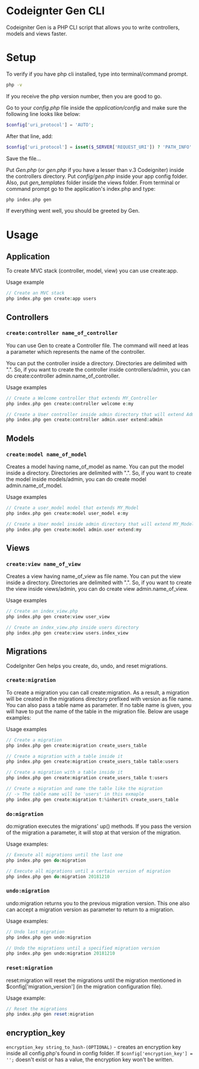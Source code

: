 # Codeignter Gen CLI
Codeigniter Gen is a PHP CLI script that allows you to write controllers, models and views faster.

# Setup

To verify if you have php cli installed, type into terminal/command prompt.
```sh
php -v
```
If you receive the php version number, then you are good to go.

Go to your *config.php* file inside the *application/config* and make sure the following line looks like below:

```php
$config['uri_protocol'] = 'AUTO';
```
After that line, add:

```php
$config['uri_protocol'] = isset($_SERVER['REQUEST_URI']) ? 'PATH_INFO' : 'CLI';
```

Save the file...

Put *Gen.php* (or *gen.php* if you have a lesser than v.3 Codeigniter) inside the controllers directory. Put *config/gen.php* inside your app config folder. Also, put *gen_templates* folder inside the views folder.
From terminal or command prompt go to the application's index.php and type:

```php
php index.php gen
```

If everything went well, you should be greeted by Gen.

# Usage

## Application

To create MVC stack (controller, model, view) you can use create:app.

Usage example

```php
// Create an MVC stack
php index.php gen create:app users
```

## Controllers

### `create:controller name_of_controller`

You can use Gen to create a Controller file. The command will need at leas a parameter which represents the name of the controller.

You can put the controller inside a directory. Directories are delimited with ".". So, if you want to create the controller inside controllers/admin, you can do create:controller admin.name_of_controller.

Usage examples

```php
// Create a Welcome controller that extends MY_Controller
php index.php gen create:controller welcome e:my

// Create a User controller inside admin directory that will extend Admin_Controller
php index.php gen create:controller admin.user extend:admin
```

## Models

### `create:model name_of_model`

Creates a model having name_of_model as name. You can put the model inside a directory. Directories are delimited with ".". So, if you want to create the model inside models/admin, you can do create model admin.name_of_model.

Usage examples

```php
// Create a user_model model that extends MY_Model
php index.php gen create:model user_model e:my

// Create a User model inside admin directory that will extend MY_Model
php index.php gen create:model admin.user extend:my
```

## Views

### `create:view name_of_view`

Creates a view having name_of_view as file name. You can put the view inside a directory. Directories are delimited with ".". So, if you want to create the view inside views/admin, you can do create view admin.name_of_view.

Usage examples

```php
// Create an index_view.php
php index.php gen create:view user_view

// Create an index_view.php inside users directory
php index.php gen create:view users.index_view
```

## Migrations

CodeIgniter Gen helps you create, do, undo, and reset migrations.

### `create:migration`

To create a migration you can call create:migration. As a result, a migration will be created in the migrations directory prefixed with version as file name. You can also pass a table name as parameter. If no table name is given, you will have to put the name of the table in the migration file. Below are usage examples:

Usage examples

```php
// Create a migration
php index.php gen create:migration create_users_table

// Create a migration with a table inside it
php index.php gen create:migration create_users_table table:users

// Create a migration with a table inside it
php index.php gen create:migration create_users_table t:users

// Create a migration and name the table like the migration
// -> The table name will be 'users' in this exmaple
php index.php gen create:migration t:%inherit% create_users_table
```

### `do:migration`

do:migration executes the migrations' up() methods. If you pass the version of the migration a parameter, it will stop at that version of the migration.

Usage examples:

```php
// Execute all migrations until the last one
php index.php gen do:migration

// Execute all migrations until a certain version of migration
php index.php gen do:migration 20181210
```

### `undo:migration`

undo:migration returns you to the previous migration version. This one also can accept a migration version as parameter to return to a migration.

Usage examples:
```php
// Undo last migration
php index.php gen undo:migration

// Undo the migrations until a specified migration version
php index.php gen undo:migration 20181210
```

### `reset:migration`

reset:migration will reset the migrations until the migration mentioned in $config['migration_version'] (in the migration configuration file).

Usage example:

```php
// Reset the migrations
php index.php gen reset:migration
```

## encryption_key

`encryption_key string_to_hash-(OPTIONAL)` - creates an encryption key inside all config.php's found in config folder. If `$config['encryption_key'] = '';` doesn't exist or has a value, the encryption key won't be written.
